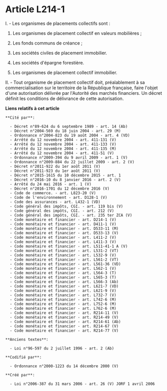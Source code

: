 # Article L214-1

I. - Les organismes de placements collectifs sont :

1. Les organismes de placement collectif en valeurs mobilières ;

2. Les fonds communs de créance ;

3. Les sociétés civiles de placement immobilier.

4. Les sociétés d'épargne forestière.

5. Les organismes de placement collectif immobilier.

II. - Tout organisme de placement collectif doit, préalablement à sa commercialisation sur le territoire de la République
française, faire l'objet d'une autorisation délivrée par l'Autorité des marchés financiers. Un décret définit les conditions
de délivrance de cette autorisation.

**Liens relatifs à cet article**

	**Cité par**:

	  - Décret n°89-624 du 6 septembre 1989 - art. 14 (Ab)
	  - Décret n°2004-569 du 18 juin 2004 - art. 29 (M)
	  - Ordonnance n°2004-823 du 19 août 2004 - art. 4 (VD)
	  - Arrêté du 12 novembre 2004 - art. 411-131 (V)
	  - Arrêté du 12 novembre 2004 - art. 411-133 (V)
	  - Arrêté du 12 novembre 2004 - art. 411-135 (M)
	  - Arrêté du 12 novembre 2004 - art. 411-51 (V)
	  - Ordonnance n°2009-394 du 9 avril 2009 - art. 1 (V)
	  - Ordonnance n°2009-884 du 22 juillet 2009 - art. 2 (V)
	  - Décret n°2011-922 du 1er août 2011 (V)
	  - Décret n°2011-923 du 1er août 2011 (V)
	  - Décret n°2015-1615 du 10 décembre 2015 - art. 1
	  - Décret n°2016-10 du 8 janvier 2016 - art. 2 (V)
	  - Arrêté du 24 mai 2016 - art. 1 (V)
	  - Décret n°2016-1701 du 12 décembre 2016 (V)
	  - Code de commerce. - art. L823-20 (V)
	  - Code de l'environnement - art. D128-1 (V)
	  - Code des assurances - art. L432-1 (VD)
	  - Code général des impôts, CGI. - art. 119 bis (V)
	  - Code général des impôts, CGI. - art. 212 (V)
	  - Code général des impôts, CGI. - art. 235 ter ZCA (V)
	  - Code monétaire et financier - art. D214-1 (V)
	  - Code monétaire et financier - art. D411-1 (V)
	  - Code monétaire et financier - art. D533-11 (M)
	  - Code monétaire et financier - art. D533-13 (V)
	  - Code monétaire et financier - art. L411-2 (V)
	  - Code monétaire et financier - art. L411-3 (V)
	  - Code monétaire et financier - art. L511-41-1 A (V)
	  - Code monétaire et financier - art. L531-2 (VT)
	  - Code monétaire et financier - art. L532-9 (V)
	  - Code monétaire et financier - art. L561-2 (VT)
	  - Code monétaire et financier - art. L561-36 (VD)
	  - Code monétaire et financier - art. L562-1 (V)
	  - Code monétaire et financier - art. L564-3 (T)
	  - Code monétaire et financier - art. L565-3 (T)
	  - Code monétaire et financier - art. L566-3 (Ab)
	  - Code monétaire et financier - art. L621-7 (VD)
	  - Code monétaire et financier - art. L621-9 (V)
	  - Code monétaire et financier - art. L732-7 (V)
	  - Code monétaire et financier - art. L742-6 (M)
	  - Code monétaire et financier - art. L752-6 (M)
	  - Code monétaire et financier - art. L762-6 (M)
	  - Code monétaire et financier - art. R214-11 (V)
	  - Code monétaire et financier - art. R214-49 (V)
	  - Code monétaire et financier - art. R214-61 (Ab)
	  - Code monétaire et financier - art. R214-67 (V)
	  - Code monétaire et financier - art. R214-77 (V)

	**Anciens textes**:

	  - Loi n°96-597 du 2 juillet 1996 - art. 2 (Ab)

	**Codifié par**:

	  - Ordonnance n°2000-1223 du 14 décembre 2000 (V)

	**Créé par**:

	  - Loi n°2006-387 du 31 mars 2006 - art. 26 (V) JORF 1 avril 2006
